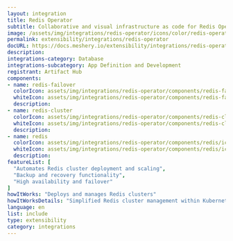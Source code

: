 ```yaml
---
layout: integration
title: Redis Operator
subtitle: Collaborative and visual infrastructure as code for Redis Operator
image: /assets/img/integrations/redis-operator/icons/color/redis-operator-color.svg
permalink: extensibility/integrations/redis-operator
docURL: https://docs.meshery.io/extensibility/integrations/redis-operator
description: 
integrations-category: Database
integrations-subcategory: App Definition and Development
registrant: Artifact Hub
components: 
- name: redis-failover
  colorIcon: assets/img/integrations/redis-operator/components/redis-failover/icons/color/redis-failover-color.svg
  whiteIcon: assets/img/integrations/redis-operator/components/redis-failover/icons/white/redis-failover-white.svg
  description: 
- name: redis-cluster
  colorIcon: assets/img/integrations/redis-operator/components/redis-cluster/icons/color/redis-cluster-color.svg
  whiteIcon: assets/img/integrations/redis-operator/components/redis-cluster/icons/white/redis-cluster-white.svg
  description: 
- name: redis
  colorIcon: assets/img/integrations/redis-operator/components/redis/icons/color/redis-color.svg
  whiteIcon: assets/img/integrations/redis-operator/components/redis/icons/white/redis-white.svg
  description: 
featureList: [
  "Automates Redis cluster deployment and scaling",
  "Backup and recovery functionality",
  "High availability and failover"
]
howItWorks: "Deploys and manages Redis clusters"
howItWorksDetails: "Simplified Redis cluster management within Kubernetes"
language: en
list: include
type: extensibility
category: integrations
---
```

